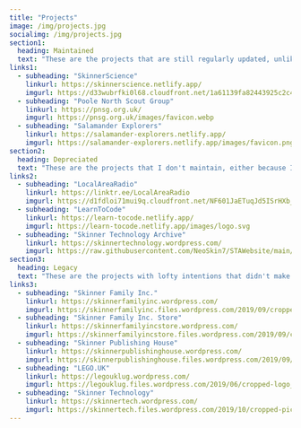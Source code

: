 ```yaml
---
title: "Projects"
image: /img/projects.jpg
socialimg: /img/projects.jpg
section1:
  heading: Maintained
  text: "These are the projects that are still regularly updated, unlike others..."
links1:
  - subheading: "SkinnerScience"
    linkurl: https://skinnerscience.netlify.app/
    imgurl: https://d33wubrfki0l68.cloudfront.net/1a61139fa82443925c2c41e459157345218b8a5b/9d160/favicon.svg
  - subheading: "Poole North Scout Group"
    linkurl: https://pnsg.org.uk/
    imgurl: https://pnsg.org.uk/images/favicon.webp
  - subheading: "Salamander Explorers"
    linkurl: https://salamander-explorers.netlify.app/
    imgurl: https://salamander-explorers.netlify.app/images/favicon.png
section2:
  heading: Depreciated
  text: "These are the projects that I don't maintain, either because I've given up or, yeah, I've given up..."
links2:
  - subheading: "LocalAreaRadio"
    linkurl: https://linktr.ee/LocalAreaRadio
    imgurl: https://d1fdloi71mui9q.cloudfront.net/NF601JaETuqJd5ISrHXb_8xzJzduraasoNPLe
  - subheading: "LearnToCode"
    linkurl: https://learn-tocode.netlify.app/
    imgurl: https://learn-tocode.netlify.app/images/logo.svg
  - subheading: "Skinner Technology Archive"
    linkurl: https://skinnertechnology.wordpress.com/
    imgurl: https://raw.githubusercontent.com/NeoSkin7/STAWebsite/main/IMAGES/FAVICON.PNG
section3:
  heading: Legacy
  text: "These are the projects with lofty intentions that didn't make it through the bumpy alpha process. Some of them were intended as businesses offering services, which are of course unavailable. Overall, these are market flops and diabolical messes by the looks of it."
links3:
  - subheading: "Skinner Family Inc."
    linkurl: https://skinnerfamilyinc.wordpress.com/
    imgurl: https://skinnerfamilyinc.files.wordpress.com/2019/09/cropped-logo_transparent_lightbulb.png
  - subheading: "Skinner Family Inc. Store"
    linkurl: https://skinnerfamilyincstore.wordpress.com/
    imgurl: https://skinnerfamilyincstore.files.wordpress.com/2019/09/cropped-logo_transparent_lightbulb.png
  - subheading: "Skinner Publishing House"
    linkurl: https://skinnerpublishinghouse.wordpress.com/
    imgurl: https://skinnerpublishinghouse.files.wordpress.com/2019/09/cropped-logo_transparent_lightbulb.png
  - subheading: "LEGO.UK"
    linkurl: https://legouklug.wordpress.com/
    imgurl: https://legouklug.files.wordpress.com/2019/06/cropped-logo_transparent1-1.png
  - subheading: "Skinner Technology"
    linkurl: https://skinnertech.wordpress.com/
    imgurl: https://skinnertech.files.wordpress.com/2019/10/cropped-picture11.png
---
```

